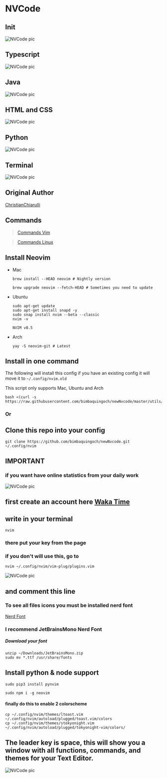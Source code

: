 # NVCode

## Init

![NVCode pic](./utils/images/nvcode.png)

## Typescript

![NVCode pic](./utils/images/ts.png)

## Java

![NVCode pic](./utils/images/java.png)

## HTML and CSS

![NVCode pic](./utils/images/htmlcss.png)

## Python

![NVCode pic](./utils/images/py.png)

## Terminal

![NVCode pic](./utils/images/term.png)

## Original Author

[ChristianChiarulli](https://github.com/ChristianChiarulli/nvim)

## Commands

> [Commands Vim](https://vim.rtorr.com/)

> [Commands Linux](https://blog.desdelinux.net/mas-de-400-comandos-para-gnulinux-que-deberias-conocer/)

## Install Neovim

- Mac

  ```
  brew install --HEAD neovim # Nightly version

  brew upgrade neovim --fetch-HEAD # Sometimes you need to update
  ```

- Ubuntu

  ```
  sudo apt-get update
  sudo apt-get install snapd -y
  sudo snap install nvim --beta --classic
  nvim -v

  NVIM v0.5
  ```

- Arch

  ```
  yay -S neovim-git # Latest
  ```

## Install in one command

The following will install this config if you have an existing config it will move it to `~/.config/nvim.old`

This script only supports Mac, Ubuntu and Arch

```
bash <(curl -s https://raw.githubusercontent.com/bimbaquingoch/newNvcode/master/utils/install.sh)
```

### Or

## Clone this repo into your config

```
git clone https://github.com/bimbaquingoch/newNvcode.git ~/.config/nvim
```

## IMPORTANT

### if you want have online statistics from your daily work

![NVCode pic](./utils/images/waka.png)

## first create an account here [Waka Time](https://wakatime.com/)

## write in your terminal

```
nvim
```

### there put your key from the page

### if you don't will use this, go to

```
nvim ~/.config/nvim/vim-plug/plugins.vim
```

![NVCode pic](./utils/images/wakaConfig.png)

## and comment this line

### To see all files icons you must be installed nerd font

[Nerd Font](https://www.nerdfonts.com/font-downloads)

### I recommend JetBrainsMono Nerd Font

##### Download your font

```
unzip ~/Downloads/JetBrainsMono.zip
sudo mv *.ttf /usr/share/fonts
```

## Install python & node support

```
sudo pip3 install pynvim
```

```
sudo npm i -g neovim
```

#### finally do this to enable 2 colorscheme

```
cp ~/.config/nvim/themes/ltoast.vim ~/.config/nvim/autoload/plugged/toast.vim/colors
cp ~/.config/nvim/themes/stokyonight.vim ~/.config/nvim/autoload/plugged/tokyonight-vim/colors/
```

## The leader key is space, this will show you a window with all functions, commands, and themes for your Text Editor.

![NVCode pic](./utils/images/which-key.png)
